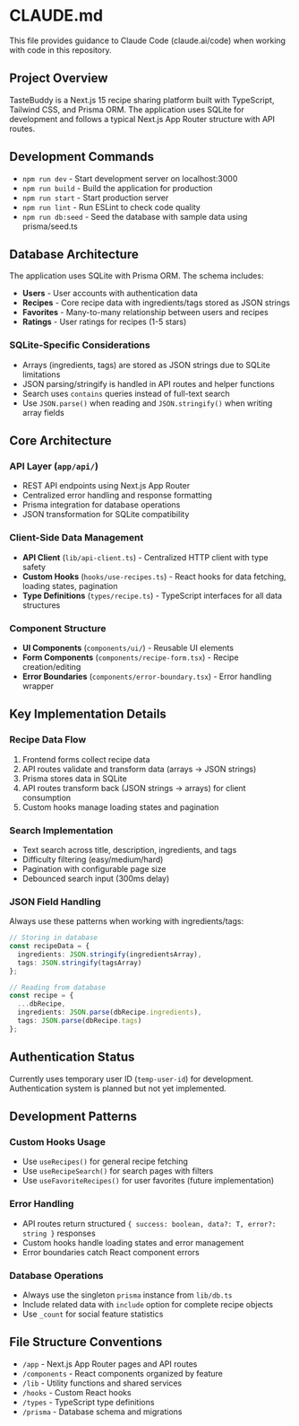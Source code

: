 # CLAUDE.md

This file provides guidance to Claude Code (claude.ai/code) when working with code in this repository.

## Project Overview

TasteBuddy is a Next.js 15 recipe sharing platform built with TypeScript, Tailwind CSS, and Prisma ORM. The application uses SQLite for development and follows a typical Next.js App Router structure with API routes.

## Development Commands

- `npm run dev` - Start development server on localhost:3000
- `npm run build` - Build the application for production
- `npm run start` - Start production server
- `npm run lint` - Run ESLint to check code quality
- `npm run db:seed` - Seed the database with sample data using prisma/seed.ts

## Database Architecture

The application uses SQLite with Prisma ORM. The schema includes:
- **Users** - User accounts with authentication data
- **Recipes** - Core recipe data with ingredients/tags stored as JSON strings
- **Favorites** - Many-to-many relationship between users and recipes
- **Ratings** - User ratings for recipes (1-5 stars)

### SQLite-Specific Considerations

- Arrays (ingredients, tags) are stored as JSON strings due to SQLite limitations
- JSON parsing/stringify is handled in API routes and helper functions
- Search uses `contains` queries instead of full-text search
- Use `JSON.parse()` when reading and `JSON.stringify()` when writing array fields

## Core Architecture

### API Layer (`app/api/`)
- REST API endpoints using Next.js App Router
- Centralized error handling and response formatting
- Prisma integration for database operations
- JSON transformation for SQLite compatibility

### Client-Side Data Management
- **API Client** (`lib/api-client.ts`) - Centralized HTTP client with type safety
- **Custom Hooks** (`hooks/use-recipes.ts`) - React hooks for data fetching, loading states, pagination
- **Type Definitions** (`types/recipe.ts`) - TypeScript interfaces for all data structures

### Component Structure
- **UI Components** (`components/ui/`) - Reusable UI elements
- **Form Components** (`components/recipe-form.tsx`) - Recipe creation/editing
- **Error Boundaries** (`components/error-boundary.tsx`) - Error handling wrapper

## Key Implementation Details

### Recipe Data Flow
1. Frontend forms collect recipe data
2. API routes validate and transform data (arrays → JSON strings)
3. Prisma stores data in SQLite
4. API routes transform back (JSON strings → arrays) for client consumption
5. Custom hooks manage loading states and pagination

### Search Implementation
- Text search across title, description, ingredients, and tags
- Difficulty filtering (easy/medium/hard)
- Pagination with configurable page size
- Debounced search input (300ms delay)

### JSON Field Handling
Always use these patterns when working with ingredients/tags:
```typescript
// Storing in database
const recipeData = {
  ingredients: JSON.stringify(ingredientsArray),
  tags: JSON.stringify(tagsArray)
};

// Reading from database
const recipe = {
  ...dbRecipe,
  ingredients: JSON.parse(dbRecipe.ingredients),
  tags: JSON.parse(dbRecipe.tags)
};
```

## Authentication Status
Currently uses temporary user ID (`temp-user-id`) for development. Authentication system is planned but not yet implemented.

## Development Patterns

### Custom Hooks Usage
- Use `useRecipes()` for general recipe fetching
- Use `useRecipeSearch()` for search pages with filters
- Use `useFavoriteRecipes()` for user favorites (future implementation)

### Error Handling
- API routes return structured `{ success: boolean, data?: T, error?: string }` responses
- Custom hooks handle loading states and error management
- Error boundaries catch React component errors

### Database Operations
- Always use the singleton `prisma` instance from `lib/db.ts`
- Include related data with `include` option for complete recipe objects
- Use `_count` for social feature statistics

## File Structure Conventions

- `/app` - Next.js App Router pages and API routes
- `/components` - React components organized by feature
- `/lib` - Utility functions and shared services
- `/hooks` - Custom React hooks
- `/types` - TypeScript type definitions
- `/prisma` - Database schema and migrations